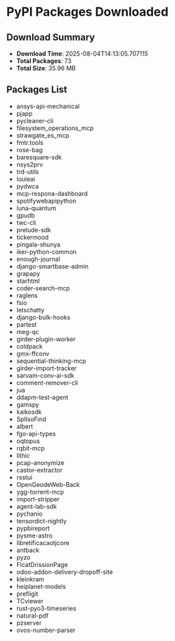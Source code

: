 # PyPI Packages Downloaded

## Download Summary
- **Download Time**: 2025-08-04T14:13:05.707115
- **Total Packages**: 73
- **Total Size**: 35.96 MB

## Packages List
- ansys-api-mechanical
- pjapp
- pycleaner-cli
- filesystem_operations_mcp
- strawgate_es_mcp
- fmtr.tools
- rose-bag
- baresquare-sdk
- nsys2prv
- trd-utils
- louieai
- pydwca
- mcp-respona-dashboard
- spotifywebapipython
- luna-quantum
- gpudb
- twc-cli
- prelude-sdk
- tickermood
- pingala-shunya
- iker-python-common
- enough-journal
- django-smartbase-admin
- grapapy
- starhtml
- coder-search-mcp
- raglens
- fsio
- letschatty
- django-bulk-hooks
- partest
- meg-qc
- girder-plugin-worker
- coldpack
- gmx-ffconv
- sequential-thinking-mcp
- girder-import-tracker
- sarvam-conv-ai-sdk
- comment-remover-cli
- jua
- ddapm-test-agent
- gamspy
- kaikosdk
- SplIsoFind
- albert
- fgo-api-types
- oqtopus
- rqbit-mcp
- lithic
- pcap-anonymize
- castor-extractor
- rsstui
- OpenGeodeWeb-Back
- ygg-torrent-mcp
- import-stripper
- agent-lab-sdk
- pychanio
- tensordict-nightly
- pypbireport
- pysme-astro
- libretificacaotjcore
- antback
- pyzo
- FlcatDrissionPage
- odoo-addon-delivery-dropoff-site
- kleinkram
- heiplanet-models
- prefligit
- TCviewer
- rust-pyo3-timeseries
- natural-pdf
- pzserver
- ovos-number-parser
